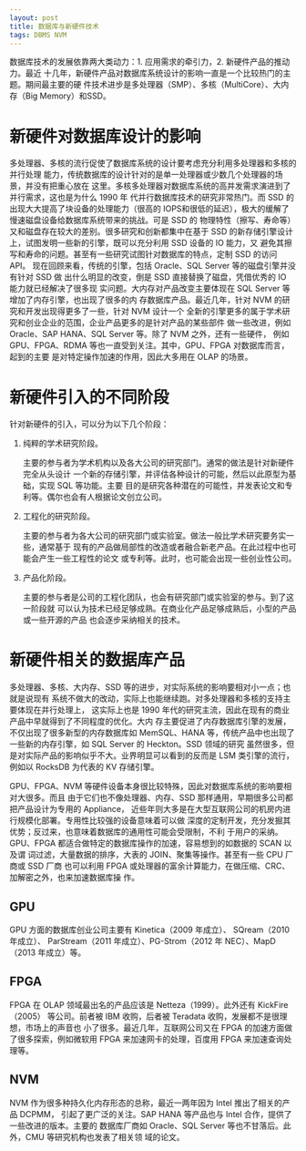 ```yaml
---
layout: post
title: 数据库与新硬件技术
tags: DBMS NVM
---
```


数据库技术的发展依靠两大类动力：1. 应用需求的牵引力，2. 新硬件产品的推动力。最近
十几年，新硬件产品对数据库系统设计的影响一直是一个比较热门的主题。期间最主要的硬
件技术进步是多处理器（SMP）、多核（MultiCore）、大内存（Big Memory）和SSD。


# 新硬件对数据库设计的影响

多处理器、多核的流行促使了数据库系统的设计要考虑充分利用多处理器和多核的并行处理
能力，传统数据库的设计针对的是单一处理器或少数几个处理器的场景，并没有把重心放在
这里。多核多处理器对数据库系统的高并发需求演进到了并行需求，这也是为什么 1990 年
代并行数据库技术的研究非常热门。而 SSD 的出现大大提高了块设备的处理能力（很高的
IOPS和很低的延迟），极大的缓解了慢速磁盘设备给数据库系统带来的挑战。可是 SSD 的
物理特性（擦写、寿命等）又和磁盘存在较大的差别。很多研究和创新都集中在基于 SSD
的新存储引擎设计上，试图发明一些新的引擎，既可以充分利用 SSD 设备的 IO 能力，又
避免其擦写和寿命的问题。甚至有一些研究试图针对数据库的特点，定制 SSD 的访问 API。
现在回顾来看，传统的引擎，包括 Oracle、SQL Server 等的磁盘引擎并没有针对 SSD 做
出什么明显的改变，倒是 SSD 直接替换了磁盘，凭借优秀的 IO 能力就已经解决了很多现
实问题。大内存对产品改变主要体现在 SQL Server 等增加了内存引擎，也出现了很多的内
存数据库产品。最近几年，针对 NVM 的研究和开发出现得更多了一些，针对 NVM 设计一个
全新的引擎更多的属于学术研究和创业企业的范围，企业产品更多的是针对产品的某些部件
做一些改进，例如 Oracle、SAP HANA、SQL Server 等。除了 NVM 之外，还有一些硬件，
例如 GPU、FPGA、RDMA 等也一直受到关注。其中，GPU、FPGA 对数据库而言，起到的主要
是对特定操作加速的作用，因此大多用在 OLAP 的场景。


# 新硬件引入的不同阶段

针对新硬件的引入，可以分为以下几个阶段：

1.  纯粹的学术研究阶段。
    
    主要的参与者为学术机构以及各大公司的研究部门。通常的做法是针对新硬件完全从头设计
    一个新的存储引擎，并评估各种设计的可能，然后以此原型为基础，实现 SQL 等功能。主要
    目的是研究各种潜在的可能性，并发表论文和专利等。偶尔也会有人根据论文创立公司。

2.  工程化的研究阶段。
    
    主要的参与者为各大公司的研究部门或实验室。做法一般比学术研究要务实一些，通常基于
    现有的产品做局部性的改造或者融合新老产品。在此过程中也可能会产生一些工程性的论文
    或专利等。此时，也可能会出现一些创业性公司。

3.  产品化阶段。
    
    主要的参与者是公司的工程化团队，也会有研究部门或实验室的参与。到了这一阶段就
    可以认为技术已经足够成熟。在商业化产品足够成熟后，小型的产品或一些开源的产品
    也会逐步采纳相关的技术。


# 新硬件相关的数据库产品

多处理器、多核、大内存、SSD 等的进步，对实际系统的影响要相对小一点；也就是说现有
系统不做大的改动，实际上也能继续跑。对多处理器和多核的支持主要体现在并行处理上，
这实际上也是 1990 年代的研究主流，因此在现有的商业产品中早就得到了不同程度的优化。大内
存主要促进了内存数据库引擎的发展，不仅出现了很多新型的内存数据库如 MemSQL、HANA
等，传统产品中也出现了一些新的内存引擎，如 SQL Server 的 Heckton。SSD 领域的研究
虽然很多，但是对实际产品的影响似乎不大。业界明显可以看到的反而是 LSM 类引擎的流行，
例如以 RocksDB 为代表的 KV 存储引擎。

GPU、FPGA、NVM 等硬件设备本身很比较特殊，因此对数据库系统的影响要相对大很多。而且
由于它们也不像处理器、内存、SSD 那样通用，早期很多公司都把产品设计为专用的 Appliance，
近些年则大多是在大型互联网公司的机房内进行规模化部署。专用性比较强的设备意味着可以做
深度的定制开发，充分发掘其优势；反过来，也意味着数据库的通用性可能会受限制，不利
于用户的采纳。GPU、FPGA 都适合做特定的数据库操作的加速，容易想到的如数据的 SCAN 以及谓
词过滤，大量数据的排序，大表的 JOIN、聚集等操作。甚至有一些 CPU 厂商或 SSD 厂商
也可以利用 FPGA 或处理器的富余计算能力，在做压缩、CRC、加解密之外，也来加速数据库操
作。


## GPU

GPU 方面的数据库创业公司主要有 Kinetica（2009 年成立）、 SQream（2010 年成立）、
ParStream（2011 年成立）、PG-Strom（2012 年 NEC）、MapD（2013 年成立）等。


## FPGA

FPGA 在 OLAP 领域最出名的产品应该是 Netteza（1999）。此外还有 KickFire（2005）
等公司。前者被 IBM 收购，后者被 Teradata 收购，发展都不是很理想，市场上的声音也
小了很多。最近几年，互联网公司又在 FPGA 的加速方面做了很多探索，例如微软用 FPGA
来加速网卡的处理，百度用 FPGA 来加速查询处理等。


## NVM

NVM 作为很多种持久化内存形态的总称，最近一两年因为 Intel 推出了相关的产品 DCPMM，
引起了更广泛的关注。SAP HANA 等产品也与 Intel 合作，提供了一些改进的版本。主要的
数据库厂商如 Oracle、SQL Server 等也不甘落后。此外，CMU 等研究机构也发表了相关领
域的论文。

